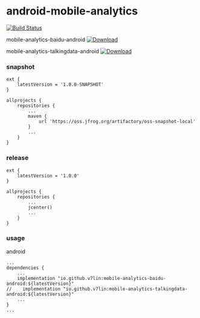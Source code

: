 # android-mobile-analytics

[![Build Status](https://cloud.drone.io/api/badges/v7lin/android-mobile-analytics/status.svg)](https://cloud.drone.io/v7lin/android-mobile-analytics)

mobile-analytics-baidu-android [ ![Download](https://api.bintray.com/packages/v7lin/maven/mobile-analytics-baidu-android/images/download.svg) ](https://bintray.com/v7lin/maven/mobile-analytics-baidu-android/_latestVersion)

mobile-analytics-talkingdata-android [ ![Download](https://api.bintray.com/packages/v7lin/maven/mobile-analytics-talkingdata-android/images/download.svg) ](https://bintray.com/v7lin/maven/mobile-analytics-talkingdata-android/_latestVersion)

### snapshot

````
ext {
    latestVersion = '1.0.0-SNAPSHOT'
}

allprojects {
    repositories {
        ...
        maven {
            url 'https://oss.jfrog.org/artifactory/oss-snapshot-local'
        }
        ...
    }
}
````

### release

````
ext {
    latestVersion = '1.0.0'
}

allprojects {
    repositories {
        ...
        jcenter()
        ...
    }
}
````

### usage

android
````
...
dependencies {
    ...
    implementation "io.github.v7lin:mobile-analytics-baidu-android:${latestVersion}"
//    implementation "io.github.v7lin:mobile-analytics-talkingdata-android:${latestVersion}"
    ...
}
...
````
